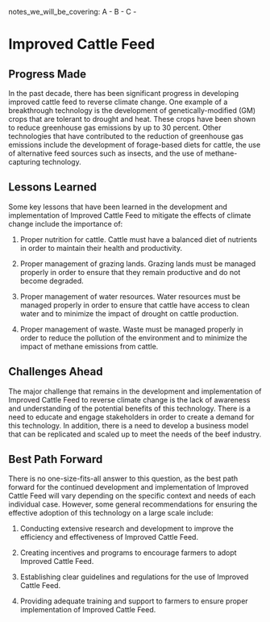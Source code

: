 notes_we_will_be_covering:
A -
B -
C -

# Improved Cattle Feed

## Progress Made

In the past decade, there has been significant progress in developing improved cattle feed to reverse climate change. One example of a breakthrough technology is the development of genetically-modified (GM) crops that are tolerant to drought and heat. These crops have been shown to reduce greenhouse gas emissions by up to 30 percent. Other technologies that have contributed to the reduction of greenhouse gas emissions include the development of forage-based diets for cattle, the use of alternative feed sources such as insects, and the use of methane-capturing technology.

## Lessons Learned

Some key lessons that have been learned in the development and implementation of Improved Cattle Feed to mitigate the effects of climate change include the importance of:

1. Proper nutrition for cattle. Cattle must have a balanced diet of nutrients in order to maintain their health and productivity.

2. Proper management of grazing lands. Grazing lands must be managed properly in order to ensure that they remain productive and do not become degraded.

3. Proper management of water resources. Water resources must be managed properly in order to ensure that cattle have access to clean water and to minimize the impact of drought on cattle production.

4. Proper management of waste. Waste must be managed properly in order to reduce the pollution of the environment and to minimize the impact of methane emissions from cattle.

## Challenges Ahead

The major challenge that remains in the development and implementation of Improved Cattle Feed to reverse climate change is the lack of awareness and understanding of the potential benefits of this technology. There is a need to educate and engage stakeholders in order to create a demand for this technology. In addition, there is a need to develop a business model that can be replicated and scaled up to meet the needs of the beef industry.

## Best Path Forward

There is no one-size-fits-all answer to this question, as the best path forward for the continued development and implementation of Improved Cattle Feed will vary depending on the specific context and needs of each individual case. However, some general recommendations for ensuring the effective adoption of this technology on a large scale include:

1. Conducting extensive research and development to improve the efficiency and effectiveness of Improved Cattle Feed.

2. Creating incentives and programs to encourage farmers to adopt Improved Cattle Feed.

3. Establishing clear guidelines and regulations for the use of Improved Cattle Feed.

4. Providing adequate training and support to farmers to ensure proper implementation of Improved Cattle Feed.
